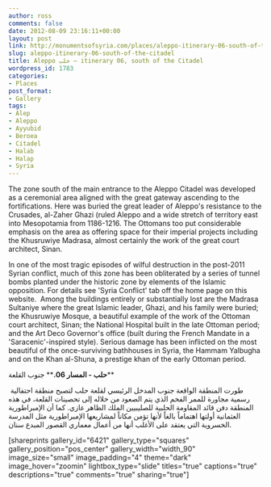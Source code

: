 ```yaml
---
author: ross
comments: false
date: 2012-08-09 23:16:11+00:00
layout: post
link: http://monumentsofsyria.com/places/aleppo-itinerary-06-south-of-the-citadel/
slug: aleppo-itinerary-06-south-of-the-citadel
title: Aleppo حلب — itinerary 06, south of the Citadel
wordpress_id: 1783
categories:
- Places
post_format:
- Gallery
tags:
- Alep
- Aleppo
- Ayyubid
- Beroea
- Citadel
- Halab
- Halap
- Syria
---
```


The zone south of the main entrance to the Aleppo Citadel was developed as a ceremonial area aligned with the great gateway ascending to the fortifications. Here was buried the great leader of Aleppo's resistance to the Crusades, al-Zaher Ghazi (ruled Aleppo and a wide stretch of territory east into Mesopotamia from 1186-1216. The Ottomans too put considerable emphasis on the area as offering space for their imperial projects including the Khusruwiye Madrasa, almost certainly the work of the great court architect, Sinan.

In one of the most tragic episodes of wilful destruction in the post-2011 Syrian conflict, much of this zone has been obliterated by a series of tunnel bombs planted under the historic zone by elements of the Islamic opposition. For details see 'Syria Conflict' tab off the home page on this website.  Among the buildings entirely or substantially lost are the Madrasa Sultaniye where the great Islamic leader, Ghazi, and his family were buried; the Khusruwiye Mosque, a beautiful example of the work of the Ottoman court architect, Sinan; the National Hospital built in the late Ottoman period; and the Art Deco Governor's office (built during the French Mandate in a 'Saracenic'-inspired style). Serious damage has been inflicted on the most beautiful of the once-surviving bathhouses in Syria, the Hammam Yalbugha and on the Khan al-Shuna, a prestige khan of the early Ottoman period.


**حلب - المسار 06**،** جنوب القلعة**




 طورت المنطقة الواقعة جنوب المدخل الرئيسي لقلعة حلب لتصبح منطقة احتفالية رسمية مجاورة للممر الفخم الذي يتم الصعود من خلاله إلى تحصينات القلعة، في هذه المنطقة دفن قائد المقاومة الحلبية للصليبيين الملك الظاهر غازي. كما أن الإمبراطورية العثمانية أولتها اهتماماً بالغاً لأنها تؤمن مكاناً لمشاريعها الإمبراطورية مثل المدرسة الخسروية التي يعتقد على الأغلب أنها من أعمال معماري القصور المبدع سنان.



[shareprints gallery_id="6421" gallery_type="squares" gallery_position="pos_center" gallery_width="width_90" image_size="small" image_padding="4" theme="dark" image_hover="zoomin" lightbox_type="slide" titles="true" captions="true" descriptions="true" comments="true" sharing="true"]
